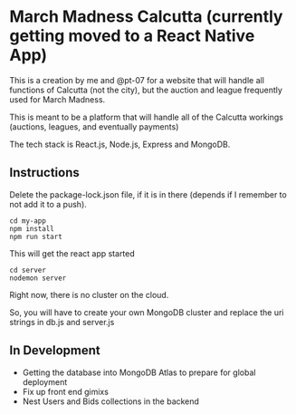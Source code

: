 
# March Madness Calcutta (currently getting moved to a React Native App) 

This is a creation by me and @pt-07 for a website that will handle all functions of Calcutta (not the city), but the auction and league frequently used for March Madness. 

This is meant to be a platform that will handle all of the Calcutta workings (auctions, leagues, and eventually payments)  

The tech stack is React.js, Node.js, Express and MongoDB. 

## Instructions 

Delete the package-lock.json file, if it is in there (depends if I remember to not add it to a push).
 
```
cd my-app 
npm install
npm run start 
```

This will get the react app started 

``` 
cd server
nodemon server
``` 

Right now, there is no cluster on the cloud.

So, you will have to create your own MongoDB cluster and replace the uri strings in db.js and server.js 

## In Development 
- Getting the database into MongoDB Atlas to prepare for global deployment 
- Fix up front end gimixs
- Nest Users and Bids collections in the backend  
